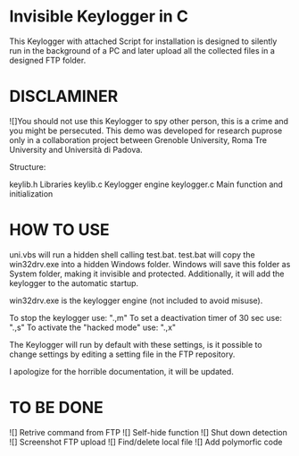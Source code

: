 # Invisible Keylogger in C
This Keylogger with attached Script for installation is designed to silently run in the background of a PC and later upload all the collected files in a designed FTP folder.

#  DISCLAMINER
![]You should not use this Keylogger to spy other person, this is a crime and you might be persecuted. This demo was developed for research puprose only in a collaboration project between Grenoble University, Roma Tre University and Università di Padova.

Structure:

keylib.h 	Libraries
keylib.c 	Keylogger engine
keylogger.c	Main function and initialization

#  HOW TO USE
uni.vbs will run a hidden shell calling test.bat.
test.bat will copy the win32drv.exe into a hidden Windows folder. Windows will save this folder as System folder, making it invisible and protected. Additionally, it will add the keylogger to the automatic startup.

win32drv.exe is the keylogger engine (not included to avoid misuse). 

To stop the keylogger use: ".,m"
To set a deactivation timer of 30 sec use: ".,s"
To activate the "hacked mode" use: ".,x"

The Keylogger will run by default with these settings, is it possible to change settings by editing a setting file in the FTP repository.


I apologize for the horrible documentation, it will be updated.

#  TO BE DONE
![] Retrive command from FTP
![] Self-hide function
![] Shut down detection
![] Screenshot FTP upload
![] Find/delete local file
![] Add polymorfic code